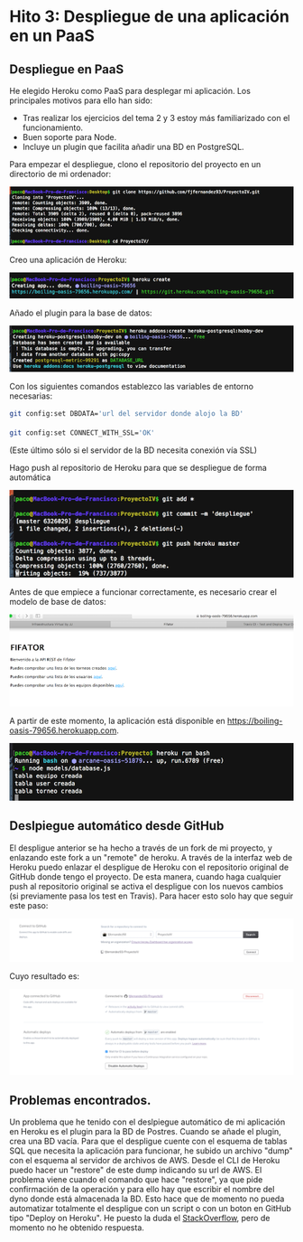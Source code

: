 # Hito 3: Despliegue de una aplicación en un PaaS

## Despliegue en PaaS

He elegido Heroku como PaaS para desplegar mi aplicación. Los principales motivos para ello han sido:

- Tras realizar los ejercicios del tema 2 y 3 estoy más familiarizado con el funcionamiento.
- Buen soporte para Node.
- Incluye un plugin que facilita añadir una BD en PostgreSQL.

Para empezar el despliegue, clono el repositorio del proyecto en un directorio de mi ordenador:

![img3-1](https://github.com/fjfernandez93/ProyectoIV/blob/documentacion/capturas/img3-1.png)

Creo una aplicación de Heroku:

![img3-2](https://github.com/fjfernandez93/ProyectoIV/blob/documentacion/capturas/img3-2.png)

Añado el plugin para la base de datos:

![img3-3](https://github.com/fjfernandez93/ProyectoIV/blob/documentacion/capturas/img3-3.png)

Con los siguientes comandos establezco las variables de entorno necesarias:

```bash
git config:set DBDATA='url del servidor donde alojo la BD'

git config:set CONNECT_WITH_SSL='OK'

```
(Este último sólo si el servidor de la BD necesita conexión vía SSL)


Hago push al repositorio de Heroku para que se despliegue de forma automática

![img3-5](https://github.com/fjfernandez93/ProyectoIV/blob/documentacion/capturas/img3-5.png)

Antes de que empiece a funcionar correctamente, es necesario crear el modelo de base de datos:

![img3-6](https://github.com/fjfernandez93/ProyectoIV/blob/documentacion/capturas/img3-6.png)

A partir de este momento, la aplicación está disponible en https://boiling-oasis-79656.herokuapp.com.

![img3-2b](https://github.com/fjfernandez93/ProyectoIV/blob/documentacion/capturas/img3-2b.png)

## Deslpiegue automático desde GitHub

El despligue anterior se ha hecho a través de un fork de mi proyecto, y enlazando este fork a un "remote" de heroku. A través de la interfaz web de Heroku puedo enlazar el despligue de Heroku con el repositorio original de GitHub donde tengo el proyecto. De esta manera, cuando haga cualquier push al repositorio original se activa el despligue con los nuevos cambios (si previamente pasa los test en Travis). Para hacer esto solo hay que seguir este paso:

![img3-7](https://github.com/fjfernandez93/ProyectoIV/blob/documentacion/capturas/img3-7.png)

Cuyo resultado es:

![img3-8](https://github.com/fjfernandez93/ProyectoIV/blob/documentacion/capturas/img3-8.png)

## Problemas encontrados.

Un problema que he tenido con el deslpiegue automático de mi aplicación en Heroku es el plugin para la BD de Postres. Cuando se añade el plugin, crea una BD vacía. Para que el despligue cuente con el esquema de tablas SQL que necesita la aplicación para funcionar, he subido un archivo "dump" con el esquema al servidor de archivos de AWS. Desde el CLI de Heroku puedo hacer un "restore" de este dump indicando su url de AWS. El problema viene cuando el comando que hace "restore", ya que pide confirmación de la operación y para ello hay que escribir el nombre del dyno donde está almacenada la BD. Esto hace que de momento no pueda automatizar totalmente el despligue con un script o con un boton en GitHub tipo "Deploy on Heroku". He puesto la duda el [StackOverflow](http://stackoverflow.com/questions/40513823/how-to-confirm-a-backup-restore-of-postgres-in-heroku), pero de momento no he obtenido respuesta.

